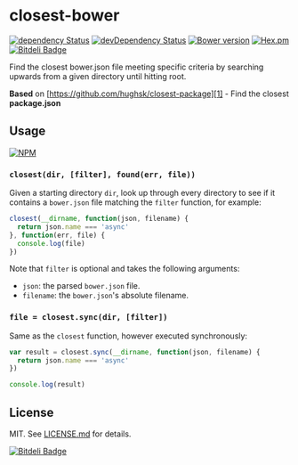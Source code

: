 # closest-bower

[![dependency Status](https://david-dm.org/Light241/closest-bower/status.svg?branch=master)](https://david-dm.org/Light241/closest-bower#info=Dependencies)
[![devDependency Status](https://david-dm.org/Light241/closest-bower/dev-status.svg?branch=master)](https://david-dm.org/Light241/closest-bower#info=devDependencies)
[![Bower version](https://badge.fury.io/bo/closest-bower.svg)](http://badge.fury.io/bo/closest-bower)
[![Hex.pm](https://img.shields.io/hexpm/l/plug.svg)](https://github.com/Light241/closest-bower/blob/master/LICENSE)
[![Bitdeli Badge](https://d2weczhvl823v0.cloudfront.net/Light241/closest-bower/trend.png)](https://bitdeli.com/free "Bitdeli Badge")

Find the closest bower.json file meeting specific criteria by searching
upwards from a given directory until hitting root.

**Based** on [https://github.com/hughsk/closest-package][1] - Find the closest **package.json**

## Usage

[![NPM](https://nodei.co/npm/closest-bower.png)](https://nodei.co/npm/closest-bower/)

### `closest(dir, [filter], found(err, file))`

Given a starting directory `dir`, look up through every directory to see if
it contains a `bower.json` file matching the `filter` function, for example:

``` javascript
closest(__dirname, function(json, filename) {
  return json.name === 'async'
}, function(err, file) {
  console.log(file)
})
```

Note that `filter` is optional and takes the following arguments:

* `json`: the parsed `bower.json` file.
* `filename`: the `bower.json`'s absolute filename.

### `file = closest.sync(dir, [filter])`

Same as the `closest` function, however executed synchronously:

``` javascript
var result = closest.sync(__dirname, function(json, filename) {
  return json.name === 'async'
})

console.log(result)
```

## License

MIT. See [LICENSE.md](http://github.com/hughsk/closest-bower/blob/master/LICENSE.md) for details.

[1]: https://github.com/hughsk/closest-package

[![Bitdeli Badge](https://d2weczhvl823v0.cloudfront.net/Light241/closest-bower/trend.png)](https://bitdeli.com/free "Bitdeli Badge")

